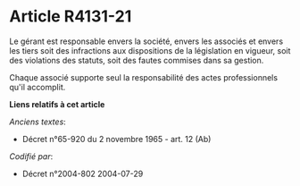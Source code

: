 # Article R4131-21

Le gérant est responsable envers la société, envers les associés et envers les tiers soit des infractions aux dispositions de
la législation en vigueur, soit des violations des statuts, soit des fautes commises dans sa gestion.

Chaque associé supporte seul la responsabilité des actes professionnels qu'il accomplit.

**Liens relatifs à cet article**

_Anciens textes_:

  - Décret n°65-920 du 2 novembre 1965 - art. 12 (Ab)

_Codifié par_:

  - Décret n°2004-802 2004-07-29

